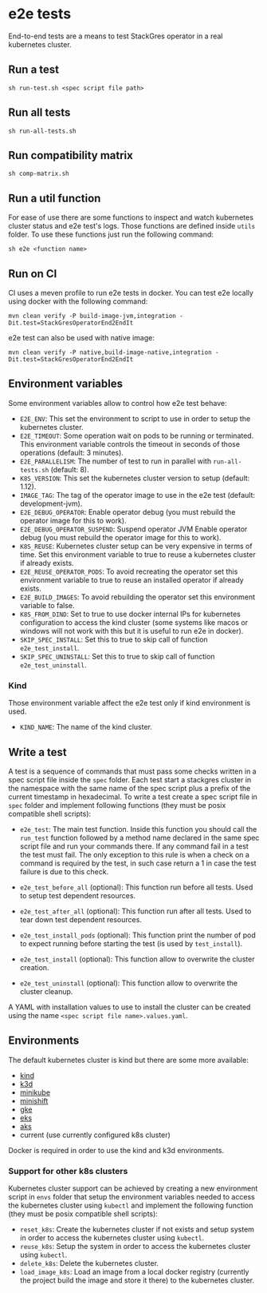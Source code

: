 # e2e tests

End-to-end tests are a means to test StackGres operator in a real kubernetes cluster.

## Run a test

```
sh run-test.sh <spec script file path>
```

## Run all tests

```
sh run-all-tests.sh
```

## Run compatibility matrix

```
sh comp-matrix.sh
```

## Run a util function

For ease of use there are some functions to inspect and watch kubernetes cluster status and e2e
 test's logs. Those functions are defined inside `utils` folder.
To use these functions just run the following command:

```
sh e2e <function name>
```

## Run on CI

CI uses a meven profile to run e2e tests in docker. You can test e2e locally using docker with the following command:

```
mvn clean verify -P build-image-jvm,integration -Dit.test=StackGresOperatorEnd2EndIt
```

e2e test can also be used with native image:

```
mvn clean verify -P native,build-image-native,integration -Dit.test=StackGresOperatorEnd2EndIt
```

## Environment variables

Some environment variables allow to control how e2e test behave:

* `E2E_ENV`: This set the environment to script to use in order to setup the kubernetes cluster.
* `E2E_TIMEOUT`: Some operation wait on pods to be running or terminated. This environment variable controls the timeout in seconds of those operations (default: 3 minutes).
* `E2E_PARALLELISM`: The number of test to run in parallel with `run-all-tests.sh` (default: 8).
* `K8S_VERSION`: This set the kubernetes cluster version to setup (default: 1.12).
* `IMAGE_TAG`: The tag of the operator image to use in the e2e test (default: development-jvm).
* `E2E_DEBUG_OPERATOR`: Enable operator debug (you must rebuild the operator image for this to work).
* `E2E_DEBUG_OPERATOR_SUSPEND`: Suspend operator JVM Enable operator debug (you must rebuild the operator image for this to work).
* `K8S_REUSE`: Kubernetes cluster setup can be very expensive in terms of time. Set this environment variable to true to reuse a kubernetes cluster if already exists.
* `E2E_REUSE_OPERATOR_PODS`: To avoid recreating the operator set this environment variable to true to reuse an installed operator if already exists.
* `E2E_BUILD_IMAGES`: To avoid rebuilding the operator set this environment variable to false.
* `K8S_FROM_DIND`: Set to true to use docker internal IPs for kubernetes configuration to access the kind cluster
 (some systems like macos or windows will not work with this but it is useful to run e2e in docker).
* `SKIP_SPEC_INSTALL`: Set this to true to skip call of function `e2e_test_install`.
* `SKIP_SPEC_UNINSTALL`: Set this to true to skip call of function `e2e_test_uninstall`.


### Kind

Those environment variable affect the e2e test only if kind environment is used.

* `KIND_NAME`: The name of the kind cluster.

## Write a test

A test is a sequence of commands that must pass some checks written in a spec script file inside the `spec` folder.
Each test start a stackgres cluster in the namespace with the same name of the spec script plus a prefix of the
 current timestamp in hexadecimal.
To write a test create a spec script file in `spec` folder and implement following functions (they must be posix 
 compatible shell scripts):

* `e2e_test`: The main test function. Inside this function you should call the `run_test` function followed by a method
 name declared in the same spec script file and run your commands there. If any command fail in a test the test must
 fail. The only exception to this rule is when a check on a command is required by the test, in such case return a 1
 in case the test failure is due to this check.

* `e2e_test_before_all` (optional): This function run before all tests. Used to setup test dependent resources.

* `e2e_test_after_all` (optional): This function run after all tests. Used to tear down test dependent resources.

* `e2e_test_install_pods` (optional): This function print the number of pod to expect running before starting the test
 (is used by `test_install`).

* `e2e_test_install` (optional): This function allow to overwrite the cluster creation.

* `e2e_test_uninstall` (optional): This function allow to overwrite the cluster cleanup.

A YAML with installation values to use to install the cluster can be created using the name `<spec script file name>.values.yaml`.

## Environments

The default kubernetes cluster is kind but there are some more available:

* [kind](https://kind.sigs.k8s.io/)
* [k3d](https://github.com/rancher/k3d)
* [minikube](https://github.com/kubernetes/minikube)
* [minishift](https://github.com/kubernetes/minikube)
* [gke](https://cloud.google.com/kubernetes-engine)
* [eks](https://aws.amazon.com/eks/)
* [aks](https://docs.microsoft.com/en-us/azure/aks/)
* current (use currently configured k8s cluster)

Docker is required in order to use the kind and k3d environments.

### Support for other k8s clusters

Kubernetes cluster support can be achieved by creating a new environment script in
 `envs` folder that setup the environment variables needed to access the kubernetes 
 cluster using `kubectl` and implement the following function (they must be posix 
 compatible shell scripts):

* `reset_k8s`: Create the kubernetes cluster if not exists and setup system in order to access
 the kubernetes cluster using `kubectl`.
* `reuse_k8s`: Setup the system in order to access the kubernetes cluster using
 `kubectl`.
* `delete_k8s`: Delete the kubernetes cluster.
* `load_image_k8s`: Load an image from a local docker registry (currently the
 project build the image and store it there) to the kubernetes cluster.
